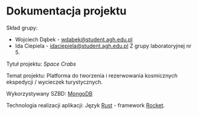 # Dokumentacja projektu

Skład grupy:
- Wojciech Dąbek - wdabek@student.agh.edu.pl
- Ida Ciepiela - idaciepiela@student.agh.edu.pl
Z grupy laboratoryjnej nr 5.

Tytuł projektu: *Space Crabs*

Temat projektu: Platforma do tworzenia i rezerwowania kosmicznych ekspedycji / wycieczek turystycznych.

Wykorzystywany SZBD: [MongoDB](https://www.mongodb.com/)

Technologia realizacji aplikacji: Język [Rust](https://www.rust-lang.org/) - framework [Rocket](https://rocket.rs/).